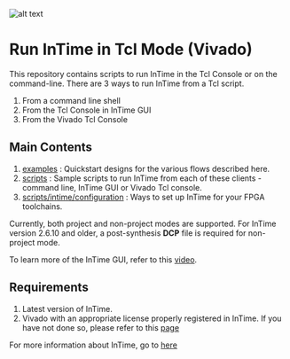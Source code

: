 ![alt text](images/Plunify_Logo_300.png)

# Run InTime in Tcl Mode (Vivado)
This repository contains scripts to run InTime in the Tcl Console or on the command-line. There are 3 ways to run InTime from a Tcl script.
1. From a command line shell
2. From the Tcl Console in InTime GUI 
3. From the Vivado Tcl Console

## Main Contents
1. [examples](examples/) : Quickstart designs for the various flows described here.
2. [scripts](scripts/) : Sample scripts to run InTime from each of these clients - command line, InTime GUI or Vivado Tcl console. 
3. [scripts/intime/configuration](scripts/intime/configuration/) : Ways to set up InTime for your FPGA toolchains.

Currently, both project and non-project modes are supported. 
For InTime version 2.6.10 and older, a post-synthesis **DCP** file is required for non-project mode. 

To learn more of the InTime GUI, refer to this [video](https://www.youtube.com/watch?v=lQvY_XZ3R7w).

## Requirements
1. Latest version of InTime.
2. Vivado with an appropriate license properly registered in InTime. If you have not done so, please refer to this [page](scripts/intime/configuration)

For more information about InTime, go to [here](https://www.plunify.com/en/intime/)

